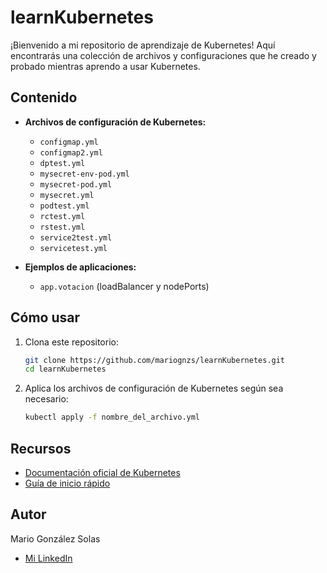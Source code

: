 # learnKubernetes

¡Bienvenido a mi repositorio de aprendizaje de Kubernetes! Aquí encontrarás una colección de archivos y configuraciones que he creado y probado mientras aprendo a usar Kubernetes.

## Contenido

- **Archivos de configuración de Kubernetes:**
  - `configmap.yml`
  - `configmap2.yml`
  - `dptest.yml`
  - `mysecret-env-pod.yml`
  - `mysecret-pod.yml`
  - `mysecret.yml`
  - `podtest.yml`
  - `rctest.yml`
  - `rstest.yml`
  - `service2test.yml`
  - `servicetest.yml`

- **Ejemplos de aplicaciones:**
  - `app.votacion` (loadBalancer y nodePorts)

## Cómo usar

1. Clona este repositorio:

   ```sh
   git clone https://github.com/mariognzs/learnKubernetes.git
   cd learnKubernetes
   ```

2. Aplica los archivos de configuración de Kubernetes según sea necesario:

   ```sh
   kubectl apply -f nombre_del_archivo.yml
   ```

## Recursos

- [Documentación oficial de Kubernetes](https://kubernetes.io/docs/home/)
- [Guía de inicio rápido](https://kubernetes.io/docs/tutorials/kubernetes-basics/)

## Autor

Mario González Solas
- [Mi LinkedIn](https://www.linkedin.com/in/mario-gonz%C3%A1lez-solas/)

